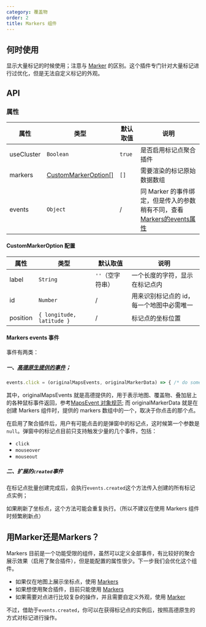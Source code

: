 ```yaml
---
category: 覆盖物
order: 2
title: Markers 组件
---
```



## 何时使用

显示大量标记的时候使用；注意与 [Marker](/components/marker) 的区别。这个插件专门针对大量标记进行过优化，但是无法自定义标记的外观。


## API

### 属性

| 属性 | 类型 | 默认取值 | 说明 |
|------|-----|------|-----|
| useCluster | `Boolean` | `true` | 是否启用标记点聚合插件 |
| markers  | [CustomMarkerOption\[\]](#CustomMarkerOption-配置) | `[]` | 需要渲染的标记原始数据数组 |
| events  | `Object` | / | 同 Marker 的事件绑定，但是传入的参数稍有不同，查看[Markers的events属性](#Markers-events-事件) |


#### CustomMarkerOption 配置

| 属性 | 类型 | 默认取值 | 说明 |
|------|-----|------|-----|
| label | `String` | `''`（空字符串） | 一个长度的字符，显示在标记点内 |
| id  |`Number` | / | 用来识别标记点的 id，每一个地图中必需唯一 |
| position  | `{ longitude, latitude }` | / | 标记点的坐标位置 |


#### Markers events 事件

事件有两类：

##### 一、[高德原生提供的事件](http://lbs.amap.com/api/javascript-api/reference/overlay#Marker)；

```jsx
events.click = (originalMapsEvents, originalMarkerData) => { /* do something */}
```
其中，originalMapsEvents 就是高德提供的，用于表示地图、覆盖物、叠加层上的各种鼠标事件返回，参考[MapsEvent 对象规范](http://lbs.amap.com/api/javascript-api/reference/event#MapsEvent);
而 originalMarkerData 就是在创建 Markers 组件时，提供的 markers 数组中的一个，取决于你点击的那个点。

在启用了聚合插件后，用户有可能点击的是弹窗中的标记点，这时候第一个参数是 `null`。弹窗中的标记点目前只支持触发少量的几个事件，包括：

+ `click`
+ `mouseover` 
+ `mouseout`
  
  
##### 二、扩展的`created`事件

在标记点批量创建完成后，会执行`events.created`这个方法传入创建的所有标记点实例；

如果刷新了坐标点，这个方法可能会重复执行。（所以不建议在使用 Markers 组件时频繁刷新点）


## 用Marker还是Markers？

Markers 目前是一个功能受限的组件，虽然可以定义全部事件，有比较好的聚合展示效果（启用了聚合插件），但是能配置的属性很少。下一步我们会优化这个组件。

+ 如果仅在地图上展示坐标点，使用 [Markers](/components/markers)
+ 如果想使用聚合插件，目前只能使用 [Markers](/components/markers)
+ 如果需要对点进行比较复杂的操作，并且需要自定义外观，使用 [Marker]((/components/marker))

不过，借助于`events.created`，你可以在获得标记点的实例后，按照高德原生的方式对标记进行操作。